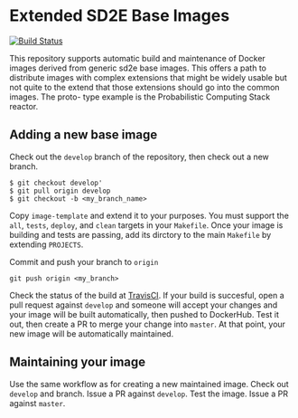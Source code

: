 # Extended SD2E Base Images

[![Build Status](https://travis-ci.org/SD2E/base-images-custom.svg?branch=master)](https://travis-ci.org/SD2E/base-images-custom)

This repository supports automatic build and maintenance of Docker images
derived from generic sd2e base images. This offers a path to distribute
images with complex extensions that might be widely usable but not quite to
the extend that those extensions should go into the common images. The proto-
type example is the Probabilistic Computing Stack reactor.

## Adding a new base image

Check out the `develop` branch of the repository, then check out a new branch.

```shell
$ git checkout develop'
$ git pull origin develop
$ git checkout -b <my_branch_name>
```

Copy `image-template` and extend it to your purposes. You must support the
`all`, `tests`, `deploy`, and `clean` targets in your `Makefile`. Once
your image is building and tests are passing, add its dirctory to the main
`Makefile` by extending `PROJECTS`.

Commit and push your branch to `origin`

```shell
git push origin <my_branch>
```

Check the status of the build at [TravisCI](https://travisci.org/sd2e/base-images-custom). If your build is succesful, open a pull request against `develop` and someone
will accept your changes and your image will be built automatically, then
pushed to DockerHub. Test it out, then create a PR to merge your change into
`master`. At that point, your new image will be automatically maintained.

## Maintaining your image

Use the same workflow as for creating a new maintained image. Check out
`develop` and branch. Issue a PR against `develop`. Test the image. Issue a
PR against `master`.

